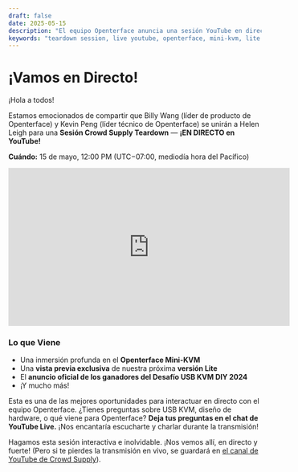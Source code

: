 ```yaml
---
draft: false
date: 2025-05-15
description: "El equipo Openterface anuncia una sesión YouTube en directo con Crowd Supply Teardown, presentando una inmersión profunda en el Mini-KVM, una vista previa exclusiva de la versión Lite, y el anuncio de los ganadores del Desafío USB KVM DIY 2024."
keywords: "teardown session, live youtube, openterface, mini-kvm, lite version, usb kvm, diy challenge, crowd supply, billy wang, kevin peng, helen leigh"
---
```


# ¡Vamos en Directo!

¡Hola a todos!

Estamos emocionados de compartir que Billy Wang (líder de producto de Openterface) y Kevin Peng (líder técnico de Openterface) se unirán a Helen Leigh para una **Sesión Crowd Supply Teardown** — **¡EN DIRECTO en YouTube!**

**Cuándo:** 15 de mayo, 12:00 PM (UTC−07:00, mediodía hora del Pacífico)

<iframe width="560" height="315" src="https://www.youtube.com/embed/Tp4f_uxEo6E?si=IvgSfYIVd1f5Tikr" title="YouTube video player" frameborder="0" allow="accelerometer; autoplay; clipboard-write; encrypted-media; gyroscope; picture-in-picture; web-share" referrerpolicy="strict-origin-when-cross-origin" allowfullscreen></iframe>

### Lo que Viene

* Una inmersión profunda en el **Openterface Mini-KVM**
* Una **vista previa exclusiva** de nuestra próxima **versión Lite**
* El **anuncio oficial de los ganadores del Desafío USB KVM DIY 2024**
* ¡Y mucho más!

Esta es una de las mejores oportunidades para interactuar en directo con el equipo Openterface. ¿Tienes preguntas sobre USB KVM, diseño de hardware, o qué viene para Openterface? **Deja tus preguntas en el chat de YouTube Live.** ¡Nos encantaría escucharte y charlar durante la transmisión!

Hagamos esta sesión interactiva e inolvidable.
¡Nos vemos allí, en directo y fuerte! (Pero si te pierdes la transmisión en vivo, se guardará en [el canal de YouTube de Crowd Supply](https://www.youtube.com/channel/UCEy6epGOpSspDO09v4IPRAw)).
